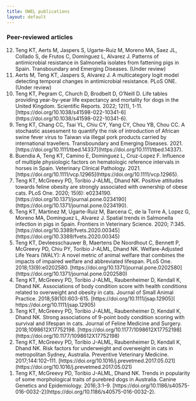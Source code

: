 ```yaml
---
title: OWEL publications
layout: default
---
```


### Peer-reviewed articles

<ol reversed>
<li>	Teng KT, Aerts M, Jaspers S, Ugarte-Ruiz M, Moreno MA, Saez JL, Collado S, de Frutos C, Domínguez L, Alvarez J. Patterns of antimicrobial resistance in Salmonella isolates from fattening pigs in Spain. Transboundary and Emerging Diseases. (Under review)

<li>	Aerts M, Teng KT, Jaspers S, Alvarez J. A multicategory logit model detecting temporal changes in antimicrobial resistance. PLoS ONE. (Under review)

<li>	Teng KT, Pegram C, Church D, Brodbelt D, O’Neill D. Life tables providing year-by-year life expectancy and mortality for dogs in the United Kingdom. Scientific Reports. 2022; 12(1), 1-11. [https://doi.org/10.1038/s41598-022-10341-6](https://doi.org/10.1038/s41598-022-10341-6).

<li>	Teng KT, Chang CC, Tsai YL, Chiu CY, Yang CY, Chou YB, Chou CC. A stochastic assessment to quantify the risk of introduction of African swine fever virus to Taiwan via illegal pork products carried by international travellers. Transboundary and Emerging Diseases. 2021. [https://doi.org/10.1111/tbed.14337](https://doi.org/10.1111/tbed.14337).

<li>	Buendia A, Teng KT, Camino E, Dominguez L, Cruz-Lopez F. Influence of multiple physiologic factors on hematologic reference intervals in horses in Spain. Veterinary Clinical Pathology. 2021. [https://doi.org/10.1111/vcp.12965](https://doi.org/10.1111/vcp.12965).

<li> Teng KT, McGreevy PD, Toribio J-ALML, Dhand NK. Positive attitudes towards feline obesity are strongly associated with ownership of obese cats. PLoS One. 2020; 15(6): e0234190. [https://doi.org/10.1371/journal.pone.0234190](https://doi.org/10.1371/journal.pone.0234190).

<li>	Teng KT, Martinez M, Ugarte-Ruiz M, Barcena C, de la Torre A, Lopez G, Moreno MA, Domínguez L, Alvarez J. Spatial trends in Salmonella infection in pigs in Spain. Frontiers in Veterinary Science. 2020; 7:345. [https://doi.org/10.3389/fvets.2020.00345](https://doi.org/10.3389/fvets.2020.00345)

<li>	Teng KT, Devleesschauwer B, Maertens De Noordhout C, Bennett P, McGreevy PD, Chiu PY, Toribio J-ALML, Dhand NK. Welfare-Adjusted Life Years (WALY): A novel metric of animal welfare that combines the impacts of impaired welfare and abbreviated lifespan. PLoS One. 2018;13(9):e0202580. [https://doi.org/10.1371/journal.pone.0202580](https://doi.org/10.1371/journal.pone.0202580)

<li>	Teng KT, McGreevy PD, Toribio J-ALML, Raubenheimer D, Kendall K, Dhand NK. Associations of body condition score with health conditions related to overweight and obesity in cats. Journal of Small Animal Practice. 2018;59(10):603-615. [https://doi.org/10.1111/jsap.12905]( https://doi.org/10.1111/jsap.12905)

<li>	Teng KT, McGreevy PD, Toribio J-ALML, Raubenheimer D, Kendall K, Dhand NK. Strong associations of 9-point body condition scoring with survival and lifespan in cats. Journal of Feline Medicine and Surgery. 2018;1098612X17752198. [https://doi.org/10.1177/1098612X17752198](https://doi.org/10.1177/1098612X17752198)

<li>	Teng KT, McGreevy PD, Toribio J-ALML, Raubenheimer D, Kendall K, Dhand NK. Risk factors for underweight and overweight in cats in metropolitan Sydney, Australia. Preventive Veterinary Medicine. 2017;144:102–111. [https://doi.org/10.1016/j.prevetmed.2017.05.021](https://doi.org/10.1016/j.prevetmed.2017.05.021)

<li>Teng KT, McGreevy PD, Toribio J-ALML, Dhand NK. Trends in popularity of some morphological traits of purebred dogs in Australia. Canine Genetics and Epidemiology. 2016;3:1–9. [https://doi.org/10.1186/s40575-016-0032-2](https://doi.org/10.1186/s40575-016-0032-2).</ol>
